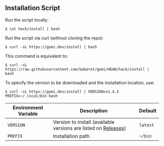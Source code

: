 ## Installation Script

Run the script locally:

```console
$ cat hack/install | bash
```

Run the script via curl (without cloning the repo):

```console
$ curl -sL https://gomi.dev/install | bash
```

This command is equivalent to:

```console
$ curl -sL https://raw.githubusercontent.com/babarot/gomi/HEAD/hack/install | bash
```

To specify the version to be downloaded and the installation location, use:

```console
$ curl -sL https://gomi.dev/install | VERSION=v1.4.3 PREFIX=~/.local/bin bash
```

| Environment Variable | Description | Default |
|----------------------|-------------|---------|
| `VERSION`            | Version to install (available versions are listed on [Releases](https://github.com/babarot/gomi/releases)) | `latest` |
| `PREFIX`             | Installation path | `~/bin` |
